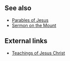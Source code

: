 
## See also

-   [Parables of Jesus](Parables_of_Jesus "Parables of Jesus")
-   [Sermon on the Mount](Sermon_on_the_Mount "Sermon on the Mount")

## External links

-   [Teachings of Jesus Christ](http://www.lifeofchrist.com/teachings/)



